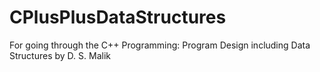 # CPlusPlusDataStructures
For going through the C++  Programming: Program Design including Data Structures by D. S. Malik
